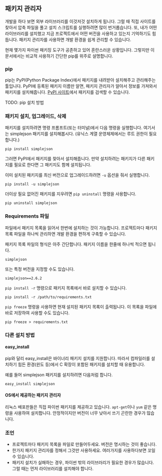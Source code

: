 패키지 관리자
-------------

개발을 하다 보면 외부 라이브러리를 이것저것 설치하게 됩니다. 그럴 때 직접 사이트를 찾아서 압축 파일을 풀고 설치 스크립트를 실행하려면 많이 번거롭습니다. 또, 내가 어떤 라이브러리를 설치했고 지금 프로젝트에서 어떤 버전을 사용하고 있는지 기억하기도 힘듭니다. 패키지 관리자를 사용하면 개발 환경을 쉽게 관리할 수 있습니다.

현재 몇가지 파이썬 패키징 도구가 공존하고 있어 혼란스러운 상황입니다. 그렇지만 이 문서에서는 비교적 사용하기 간단한 pip를 위주로 설명합니다.

### pip

pip는 PyPI(Python Package Index)에서 패키지를 내려받아 설치해주고 관리해주는 툴입니다. PyPI에 등록된 패키지 이름만 알면, 패키지 관리자가 알아서 정보를 가져와서 패키지를 설치해줍니다. [PyPI 사이트](http://pypi.python.org/)에서 패키지를 검색할 수 있습니다.

TODO: pip 설치 방법

### 패키지 설치, 업그레이드, 삭제

패키지를 설치하려면 명령 프롬프트(또는 터미널)에서 다음 명령을 실행합니다. 여기서는 simplejson 패키지를 설치해봅시다. (유닉스 계열 운영체제에서는 루트 권한이 필요합니다.)

	pip install simplejson
	
그러면 PyPI에서 패키지를 찾아서 설치해줍니다. 만약 설치하려는 패키지가 다른 패키지를 필요로 한다면 그 패키지도 함께 설치됩니다.

이미 설치된 패키지를 최신 버전으로 업그레이드하려면 `-u` 옵션을 줘서 실행합니다.

	pip install -u simplejson
	
더이상 필요 없어진 패키지를 지우려면 `pip uninstall` 명령을 사용합니다.

	pip uninstall simplejson
	
### Requirements 파일

파일에서 패키지 목록을 읽어서 한번에 설치하는 것이 가능합니다. 프로젝트마다 패키지 목록 파일을 하나씩 관리하면 개발 환경을 편하게 구축할 수 있습니다.

패키지 목록 파일의 형식은 아주 간단합니다. 패키지 이름을 한줄에 하나씩 적으면 됩니다.

	simplejson

또는 특정 버전을 지정할 수도 있습니다.

	simplejson==2.6.2

`pip install -r` 명령으로 패키지 목록에서 바로 설치할 수 있습니다.

	pip install -r /path/to/requirements.txt

`pip freeze` 명령을 사용하면 현재 설치된 패키지 목록이 출력됩니다. 이 목록을 파일에 바로 저장하여 사용할 수도 있습니다.

	pip freeze > requirements.txt
	
### 다른 설치 방법

#### easy_install

pip와 달리 easy_install은 바이너리 패키지 설치를 지원합니다. 따라서 컴파일러를 설치하기 힘든 환경(윈도 등)에서 C 확장이 포함된 패키지를 설치할 때 유용합니다.

예를 들어 simplejson 패키지를 설치하려면 다음처럼 합니다.

	easy_install simplejson

#### OS에서 제공하는 패키지 관리자

리눅스 배포판들은 직접 파이썬 패키지를 제공하고 있습니다. `apt-get`이나 `yum` 같은 명령을 사용하여 설치합니다. 안정적이지만 버전이 너무 낮아서 쓰기 곤란한 경우가 많습니다.

### 조언

* 프로젝트마다 패키지 목록을 파일로 만들어두세요. 버전은 명시하는 것이 좋습니다.
* 한가지 패키지 관리자를 정해서 그것만 사용하세요. 여러가지를 사용하다보면 꼬일 수 있습니다.
* 패키지 설치가 실패하는 경우, 파이썬 밖의 라이브러리가 필요한 경우가 많습니다. 그럴 때는 먼저 라이브러리를 설치해야 합니다.